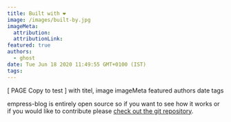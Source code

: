 ```yaml
---
title: Built with ❤️
image: /images/built-by.jpg
imageMeta:
  attribution:
  attributionLink:
featured: true
authors:
  - ghost
date: Tue Jun 18 2020 11:49:55 GMT+0100 (IST)
tags:
---
```



[ PAGE  Copy to test ]
with titel, image imageMeta featured authors date tags

empress-blog is entirely open source so if you want to see how it works or if you would like to contribute please [check out the git repository](https://github.com/empress/empress-blog).
